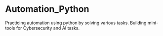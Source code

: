 # Automation_Python
Practicing automation using python by solving various tasks. Building mini-tools for Cybersecurity and AI tasks. 
